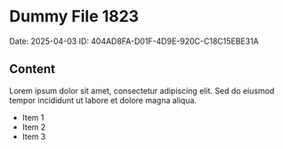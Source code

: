 # Dummy File 1823

Date: 2025-04-03
ID: 404AD8FA-D01F-4D9E-920C-C18C15EBE31A

## Content

Lorem ipsum dolor sit amet, consectetur adipiscing elit.
Sed do eiusmod tempor incididunt ut labore et dolore magna aliqua.

* Item 1
* Item 2
* Item 3

